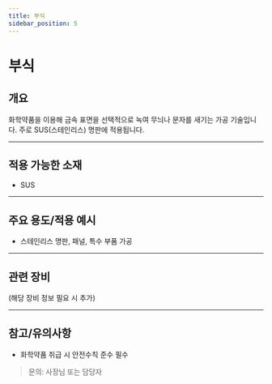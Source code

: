 ```yaml
---
title: 부식
sidebar_position: 5
---
```


# 부식

## 개요
화학약품을 이용해 금속 표면을 선택적으로 녹여 무늬나 문자를 새기는 가공 기술입니다. 주로 SUS(스테인리스) 명판에 적용됩니다.

---

## 적용 가능한 소재
- SUS

---

## 주요 용도/적용 예시
- 스테인리스 명판, 패널, 특수 부품 가공

---

## 관련 장비
(해당 장비 정보 필요 시 추가)

---

## 참고/유의사항
- 화학약품 취급 시 안전수칙 준수 필수

> 문의: 사장님 또는 담당자 